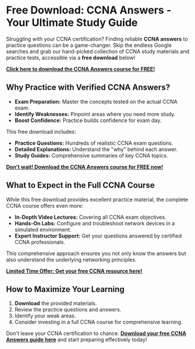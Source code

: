 # Free Download: CCNA Answers - Your Ultimate Study Guide

Struggling with your CCNA certification? Finding reliable **CCNA answers** to practice questions can be a game-changer. Skip the endless Google searches and grab our hand-picked collection of CCNA study materials and practice tests, accessible via a **free download** below!

[**Click here to download the CCNA Answers course for FREE!**](https://udemywork.com/ccna-answers)

## Why Practice with Verified CCNA Answers?

*   **Exam Preparation:** Master the concepts tested on the actual CCNA exam.
*   **Identify Weaknesses:** Pinpoint areas where you need more study.
*   **Boost Confidence:** Practice builds confidence for exam day.

This free download includes:

*   **Practice Questions:** Hundreds of realistic CCNA exam questions.
*   **Detailed Explanations:** Understand the "why" behind each answer.
*   **Study Guides:** Comprehensive summaries of key CCNA topics.

[**Don't wait! Download the CCNA Answers course for FREE now!**](https://udemywork.com/ccna-answers)

## What to Expect in the Full CCNA Course

While this free download provides excellent practice material, the complete CCNA course offers even more:

*   **In-Depth Video Lectures:** Covering all CCNA exam objectives.
*   **Hands-On Labs:** Configure and troubleshoot network devices in a simulated environment.
*   **Expert Instructor Support:** Get your questions answered by certified CCNA professionals.

This comprehensive approach ensures you not only know the answers but also understand the underlying networking principles.

[**Limited Time Offer: Get your free CCNA resource here!**](https://udemywork.com/ccna-answers)

## How to Maximize Your Learning

1.  **Download** the provided materials.
2.  Review the practice questions and answers.
3.  Identify your weak areas.
4.  Consider investing in a full CCNA course for comprehensive learning.

Don't leave your CCNA certification to chance. **[Download your free CCNA Answers guide here](https://udemywork.com/ccna-answers)** and start preparing effectively today!
